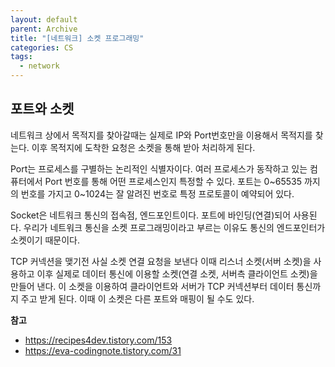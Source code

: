 ```yaml
---
layout: default
parent: Archive
title: "[네트워크] 소켓 프로그래밍"
categories: CS
tags:
  - network
---  
```


## 포트와 소켓
네트워크 상에서 목적지를 찾아갈때는 실제로 IP와 Port번호만을 이용해서 목적지를 찾는다. 이후 목적지에 도착한 요청은 소켓을 통해 받아 처리하게 된다. 

Port는 프로세스를 구별하는 논리적인 식별자이다. 여러 프로세스가 동작하고 있는 컴퓨터에서 Port 번호를 통해 어떤 프로세스인지 특정할 수 있다. 포트는 0~65535 까지의 번호를 가지고 0~1024는 잘 알려진 번호로 특정 프로토콜이 예약되어 있다. 

Socket은 네트워크 통신의 접속점, 엔드포인트이다. 포트에 바인딩(연결)되어 사용된다. 우리가 네트워크 통신을 소켓 프로그래밍이라고 부르는 이유도 통신의 엔드포인터가 소켓이기 때문이다.

TCP 커넥션을 맺기전 사실 소켓 연결 요청을 보낸다 이때 리스너 소켓(서버 소켓)을 사용하고 이후 실제로 데이터 통신에 이용할 소켓(연결 소켓, 서버측 클라이언트 소켓)을 만들어 낸다. 이 소켓을 이용하여 클라이언트와 서버가 TCP 커넥션부터 데이터 통신까지 주고 받게 된다. 이때 이 소켓은 다른 포트와 매핑이 될 수도 있다.



**참고**  
- https://recipes4dev.tistory.com/153
- https://eva-codingnote.tistory.com/31